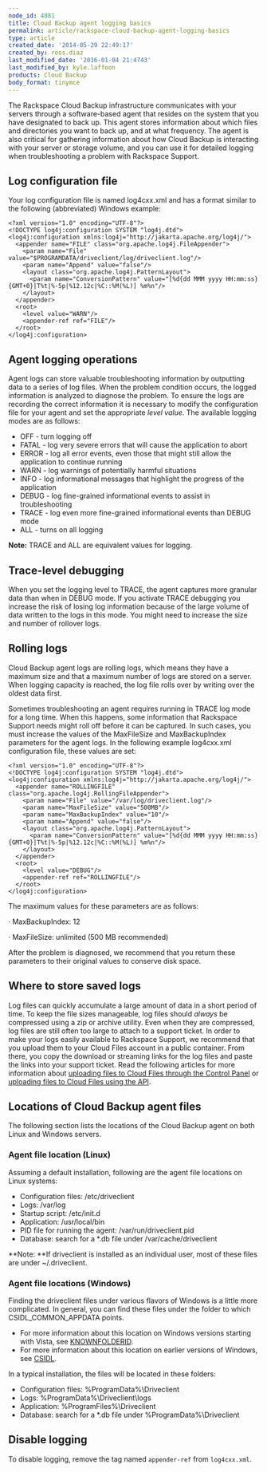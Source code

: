 ```yaml
---
node_id: 4081
title: Cloud Backup agent logging basics
permalink: article/rackspace-cloud-backup-agent-logging-basics
type: article
created_date: '2014-05-29 22:49:17'
created_by: ross.diaz
last_modified_date: '2016-01-04 21:4743'
last_modified_by: kyle.laffoon
products: Cloud Backup
body_format: tinymce
---
```


The Rackspace Cloud Backup infrastructure communicates with your servers
through a software-based agent that resides on the system that you have
designated to back up. This agent stores information about which files
and directories you want to back up, and at what frequency. The agent is
also critical for gathering information about how Cloud Backup is
interacting with your server or storage volume, and you can use it for
detailed logging when troubleshooting a problem with Rackspace Support.

Log configuration file
----------------------

Your log configuration file is named log4cxx.xml and has a format
similar to the following (abbreviated) Windows example:

    <?xml version="1.0" encoding="UTF-8"?>
    <!DOCTYPE log4j:configuration SYSTEM "log4j.dtd">
    <log4j:configuration xmlns:log4j="http://jakarta.apache.org/log4j/">
      <appender name="FILE" class="org.apache.log4j.FileAppender">
        <param name="File" value="$PROGRAMDATA/driveclient/log/driveclient.log"/>
        <param name="Append" value="false"/>
        <layout class="org.apache.log4j.PatternLayout">
          <param name="ConversionPattern" value="[%d{dd MMM yyyy HH:mm:ss}{GMT+0}|T%t|%-5p|%12.12c|%C::%M(%L)] %m%n"/>
        </layout>
      </appender>
      <root>
        <level value="WARN"/>
        <appender-ref ref="FILE"/>
      </root>
    </log4j:configuration>

Agent logging operations
------------------------

Agent logs can store valuable troubleshooting information by outputting
data to a series of log files. When the problem condition occurs, the
logged information is analyzed to diagnose the problem. To ensure the
logs are recording the correct information it is necessary to modify the
configuration file for your agent and set the appropriate *level value*.
 The available logging modes are as follows:

-   OFF - turn logging off
-   FATAL - log very severe errors that will cause the application to
    abort
-   ERROR - log all error events, even those that might still allow the
    application to continue running
-   WARN - log warnings of potentially harmful situations
-   INFO - log informational messages that highlight the progress of the
    application
-   DEBUG - log fine-grained informational events to assist in
    troubleshooting
-   TRACE - log even more fine-grained informational events than DEBUG
    mode
-   ALL - turns on all logging

**Note:** TRACE and ALL are equivalent values for logging.

Trace-level debugging
---------------------

When you set the logging level to TRACE, the agent captures more
granular data than when in DEBUG mode. If you activate TRACE debugging
you increase the risk of losing log information because of the large
volume of data written to the logs in this mode. You might need to
increase the size and number of rollover logs.

Rolling logs
------------

Cloud Backup agent logs are rolling logs, which means they have a
maximum size and that a maximum number of logs are stored on a server.
When logging capacity is reached, the log file rolls over by writing
over the oldest data first.

Sometimes troubleshooting an agent requires running in TRACE log mode
for a long time. When this happens, some information that Rackspace
Support needs might roll off before it can be captured. In such cases,
you must increase the values of the MaxFileSize and MaxBackupIndex
parameters for the agent logs. In the following example log4cxx.xml
configuration file, these values are set:

    <?xml version="1.0" encoding="UTF-8"?>
    <!DOCTYPE log4j:configuration SYSTEM "log4j.dtd">
    <log4j:configuration xmlns:log4j="http://jakarta.apache.org/log4j/">
      <appender name="ROLLINGFILE" class="org.apache.log4j.RollingFileAppender">
        <param name="File" value="/var/log/driveclient.log"/>
        <param name="MaxFileSize" value="500MB"/>
        <param name="MaxBackupIndex" value="10"/>
        <param name="Append" value="false"/>
        <layout class="org.apache.log4j.PatternLayout">
          <param name="ConversionPattern" value="[%d{dd MMM yyyy HH:mm:ss}{GMT+0}|T%t|%-5p|%12.12c|%C::%M(%L)] %m%n"/>
        </layout>
      </appender>
      <root>
        <level value="DEBUG"/>
        <appender-ref ref="ROLLINGFILE"/>
      </root>
    </log4j:configuration>

The maximum values for these parameters are as follows:

&middot;  MaxBackupIndex: 12

&middot;  MaxFileSize: unlimited (500 MB recommended)

After the problem is diagnosed, we recommend that you return these
parameters to their original values to conserve disk space.

Where to store saved logs
-------------------------

Log files can quickly accumulate a large amount of data in a short
period of time. To keep the file sizes manageable, log files should
*always* be compressed using a zip or archive utility. Even when they
are compressed, log files are still often too large to attach to a
support ticket. In order to make your logs easily available to Rackspace
Support, we recommend that you upload them to your Cloud Files account
in a public container. From there, you copy the download or streaming
links for the log files and paste the links into your support ticket.
Read the following articles for more information about [uploading files
to Cloud Files through the Control
Panel](http://www.rackspace.com/knowledge_center/frequently-asked-question/how-do-i-use-the-cloud-files-cdn-manager) or
[uploading files to Cloud Files using the
API](http://docs.rackspace.com/files/api/v1/cf-getting-started/content/Using_the_API_Directly.html).

Locations of Cloud Backup agent files
-------------------------------------

The following section lists the locations of the Cloud Backup agent on
both Linux and Windows servers.

### Agent file location (Linux)

Assuming a default installation, following are the agent file locations
on Linux systems:

-   Configuration files: /etc/driveclient
-   Logs: /var/log
-   Startup script: /etc/init.d
-   Application: /usr/local/bin
-   PID file for running the agent: /var/run/driveclient.pid
-   Database: search for a \*.db file under /var/cache/driveclient 

**Note: **If driveclient is installed as an individual user, most of
these files are under \~/.driveclient.

### Agent file locations (Windows)

Finding the driveclient files under various flavors of Windows is a
little more complicated. In general, you can find these files under the
folder to which CSIDL\_COMMON\_APPDATA points. 

-   For more information about this location on Windows versions
    starting with Vista, see
    [KNOWNFOLDERID](http://msdn.microsoft.com/en-us/library/windows/desktop/dd378457(v=vs.85).aspx). 
-   For more information about this location on earlier versions of
    Windows, see
    [CSIDL](http://msdn.microsoft.com/en-us/library/windows/desktop/bb762494(v=vs.85).aspx).
     

In a typical installation, the files will be located in these folders: 

-   Configuration files: %ProgramData%\\Driveclient 
-   Logs: %ProgramData%\\Driveclient\\logs 
-   Application: %ProgramFiles%\\Driveclient 
-   Database: search for a \*.db file under %ProgramData%\\Driveclient

Disable logging
---------------

To disable logging, remove the tag named `appender-ref` from
`log4cxx.xml`.

 

